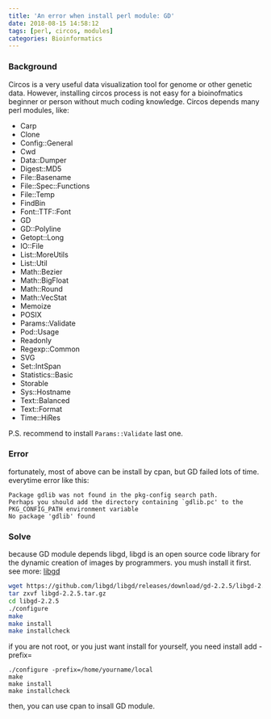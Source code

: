 ```yaml
---
title: 'An error when install perl module: GD'
date: 2018-08-15 14:58:12
tags: [perl, circos, modules]
categories: Bioinformatics
---
```


### Background

Circos is a very useful data visualization tool for genome or other genetic data. However, installing circos process is not easy for a bioinofmatics beginner  or person without much coding knowledge. Circos depends many perl modules, like:

<!-- more -->

- Carp
- Clone
- Config::General
- Cwd
- Data::Dumper
- Digest::MD5
- File::Basename
- File::Spec::Functions
- File::Temp
- FindBin
- Font::TTF::Font
- GD
- GD::Polyline
- Getopt::Long
- IO::File
- List::MoreUtils
- List::Util
- Math::Bezier
- Math::BigFloat
- Math::Round
- Math::VecStat
- Memoize
- POSIX
- Params::Validate
- Pod::Usage
- Readonly
- Regexp::Common
- SVG
- Set::IntSpan
- Statistics::Basic
- Storable
- Sys::Hostname
- Text::Balanced
- Text::Format
- Time::HiRes 

P.S. recommend to install `Params::Validate` last one.

### Error
fortunately, most of above can be install by cpan, but GD failed lots of time. everytime error like this:

```
Package gdlib was not found in the pkg-config search path.
Perhaps you should add the directory containing `gdlib.pc' to the PKG_CONFIG_PATH environment variable
No package 'gdlib' found
```
### Solve

because GD module depends libgd, libgd is an open source code library for the dynamic creation of images by programmers. you mush install it first.
see more: [libgd](http://libgd.org)

```bash
wget https://github.com/libgd/libgd/releases/download/gd-2.2.5/libgd-2.2.5.tar.gz
tar zxvf libgd-2.2.5.tar.gz
cd libgd-2.2.5
./configure 
make
make install
make installcheck
```
if you are not root, or you just want install for yourself, you need install add -prefix=

```
./configure -prefix=/home/yourname/local
make
make install
make installcheck
```
then, you can use cpan to insall GD module.


